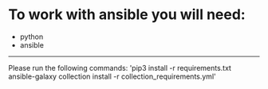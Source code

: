 To work with ansible you will need:
=====
- python
- ansible
_____

Please run the following commands:
'pip3 install -r requirements.txt
ansible-galaxy collection install -r collection_requirements.yml'
